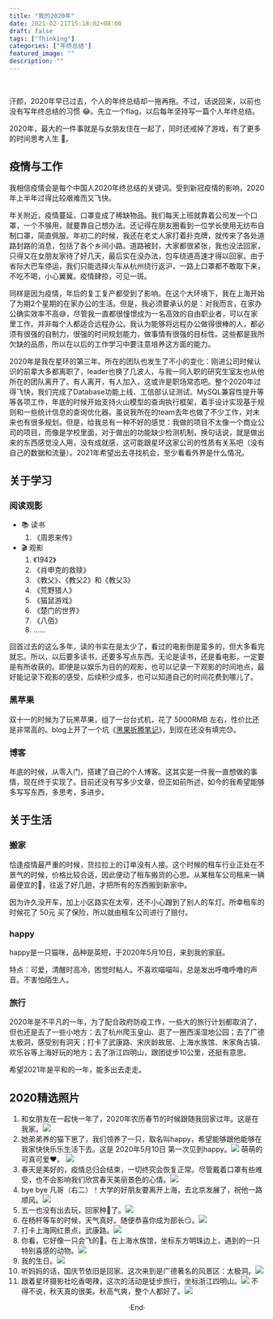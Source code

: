 ```yaml
---
title: "我的2020年"
date: 2021-02-21T15:18:02+08:00
draft: false
tags: ["Thinking"]
categories: ["年终总结"]
featured_image: ""
description: ""
---
```


<br>

汗颜，2020年早已过去，个人的年终总结却一拖再拖。不过，话说回来，以前也没有写年终总结的习惯 😂。先立一个flag，以后每年坚持写一篇个人年终总结。

2020年，最大的一件事就是与女朋友住在一起了，同时还戒掉了游戏，有了更多的时间思考人生 🤔。

## 疫情与工作

我相信疫情会是每个中国人2020年终总结的关键词。受到新冠疫情的影响，2020年上半年过得比较艰难而又飞快。

年关附近，疫情蔓延，口罩变成了稀缺物品。我们每天上班就靠着公司发一个口罩，一个不够用，就要靠自己想办法。还记得在朋友圈看到一位学长使用无纺布自制口罩，简直佩服。年初二的时候，我还在老丈人家打着扑克牌，就传来了各处道路封路的消息，包括了各个乡间小路。道路被封，大家都很紧张，我也没法回家，只得又在女朋友家待了好几天，最后实在没办法，包车绕道高速才得以回家。由于省际大巴车停运，我们只能选择火车从杭州绕行返沪，一路上口罩都不敢取下来，不吃不喝，小心翼翼。疫情肆掠，可见一斑。

同样是因为疫情，年后的复工复产都受到了影响。在这个大环境下，我在上海开始了为期2个星期的在家办公的生活。但是，我必须要承认的是：对我而言，在家办公确实效率不高😅，尽管我一直都很憧憬成为一名高效的自由职业者，可以在家里工作。并非每个人都适合远程办公。我认为能够将远程办公做得很棒的人，都必须有很强的自制力，很强的时间规划能力，做事情有很强的目标性。这些都是我所欠缺的品质，所以在以后的工作学习中要注意培养这方面的能力。

2020年是我在星环的第三年。所在的团队也发生了不小的变化：刚进公司时候认识的前辈大多都离职了，leader也换了几波人，与我一同入职的研究生室友也从他所在的团队离开了。有人离开，有人加入，这或许是职场常态吧。整个2020年过得飞快，我们完成了Database功能上线、工信部认证测试、MySQL兼容性提升等等各项工作，年底的时候开始支持火山模型的查询执行框架，着手设计实现基于规则和一些统计信息的查询优化器。虽说我所在的team去年也做了不少工作，对未来也有很多规划。但是，给我总有一种不好的感觉：我做的项目不太像一个商业公司的项目，而像是学校里面，对于做出的功能缺少检测机制，换句话说，就是做出来的东西感觉没人用，没有成就感，这可能跟星环这家公司的性质有关系吧（没有自己的数据和流量）。2021年希望出去寻找机会，至少看看外界是什么情况。

## 关于学习

### 阅读观影

- 📚 读书
  1. 《周恩来传》
- 🎬 观影
  1. 《1942》
  2. 《肖申克的救赎》
  3. 《教父》、《教父2》和《教父3》
  4. 《荒野猎人》
  5. 《猫鼠游戏》
  6. 《楚门的世界》
  7. 《八佰》
  8. ……

回首过去的这么多年，读的书实在是太少了，看过的电影倒是蛮多的，但大多看完就忘。所以，以后要多读书，还要多写点东西。无论是读书，还是看电影，一定要是有所收获的。即便是以娱乐为目的的观影，也可以记录一下观影的时间地点，最好能记录下观影的感受，后续积少成多，也可以知道自己的时间花费到哪儿了。

### 黑苹果

双十一的时候为了玩黑苹果，组了一台台式机，花了 5000RMB 左右，性价比还是非常高的。blog上开了一个坑《[黑果折腾笔记](https://longfeis.me/2020/hackintosh/)》，到现在还没有填完😓。

### 博客

年底的时候，从零入门，搭建了自己的个人博客。这其实是一件我一直想做的事情，现在终于实现了。目前还没有写多少文章，但正如前所述，如今的我希望能够多写写东西，多思考，多进步。

## 关于生活

### 搬家

恰逢疫情最严重的时候，货拉拉上的订单没有人接。这个时候的租车行业正处在不景气的时候，价格比较合适，因此便动了租车搬货的心思。从某租车公司租来一辆最便宜的🚗，往返了好几趟，才把所有的东西搬到新家中。

因为许久没开车，加上小区路实在太窄，还不小心蹭到了别人的车灯。所幸租车的时候花了 50元 买了保险，所以就由租车公司进行了赔付。

### happy

happy是一只猫咪，品种是英短，于2020年5月10日，来到我的家庭。

特点：可爱，清醒时高冷，困觉时粘人。不喜欢喵喵叫，总是发出呼噜呼噜的声音。不害怕陌生人。

### 旅行

2020年是不平凡的一年，为了配合政府防疫工作，一些大的旅行计划都取消了，但也还是去了一些小地方：去了杭州爬玉皇山、逛了一圈西溪湿地公园；去了广德太极洞，感受别有洞天；打卡了武康路、宋庆龄故居、上海水族馆、朱家角古镇、欢乐谷等上海好玩的地方；去了浙江四明山，跟团徒步10公里，还挺有意思。

希望2021年是平和的一年，能多出去走走。

## 2020精选照片

1. 和女朋友在一起快一年了，2020年农历春节的时候跟随我回家过年。这是在我家。![](https://cdn.jsdelivr.net/gh/lxxgfeis/myImage/my-2020/hands.jpeg)
2. 她弟弟养的猫下崽了，我们领养了一只，取名叫happy，希望能够跟他能够在我家快快乐乐生活下去。这是 2020年5月10日 第一次见到happy。![](https://cdn.jsdelivr.net/gh/lxxgfeis/myImage/my-2020/firstmeet.jpeg)
   萌萌的可真可爱❤️。
   ![](https://cdn.jsdelivr.net/gh/lxxgfeis/myImage/my-2020/small_happy.jpeg)
3. 春天是美好的，疫情总归会结束，一切终究会恢复正常。尽管戴着口罩有些难受，也不会影响我们欣赏春天美丽景色的心情。![](https://cdn.jsdelivr.net/gh/lxxgfeis/myImage/my-2020/mygfathz.jpeg)
4. bye bye 凡哥（右二）！大学的好朋友要离开上海，去北京发展了，祝他一路顺风。![](https://cdn.jsdelivr.net/gh/lxxgfeis/myImage/my-2020/byebye-wf.jpeg)
5. 五一也没有出去玩，回家种🍍了。![](https://cdn.jsdelivr.net/gh/lxxgfeis/myImage/my-2020/plant.jpeg)
6. 在杨杆等车的时候，天气真好。随便恭喜你成为部长😏。![](https://cdn.jsdelivr.net/gh/lxxgfeis/myImage/my-2020/gf-yg.jpeg)
7. 打卡上海网红景点，武康路。![](https://cdn.jsdelivr.net/gh/lxxgfeis/myImage/my-2020/WuKangRoad.jpeg)
8. 你看，它好像一只会飞的🐷。在上海水族馆，坐标东方明珠边上，遇到的一只特别喜感的动物。![](https://cdn.jsdelivr.net/gh/lxxgfeis/myImage/my-2020/flypig.jpeg)
9. 我的生日。![](https://cdn.jsdelivr.net/gh/lxxgfeis/myImage/my-2020/happy_birthday2.jpeg)
10. 听妈妈的话，国庆节依旧是回家。这次来到是广德著名的风景区：太极洞。![](https://cdn.jsdelivr.net/gh/lxxgfeis/myImage/my-2020/tjd.jpeg)
11. 跟着星环摄影社吃香喝辣，这次的活动是徒步旅行，坐标浙江四明山。![](https://cdn.jsdelivr.net/gh/lxxgfeis/myImage/my-2020/hiking.jpeg)
    不得不说，秋天真的很美。秋高气爽，整个人都好了。![](https://cdn.jsdelivr.net/gh/lxxgfeis/myImage/my-2020/me-dscs.jpeg)





<center>  ·End·  </center>